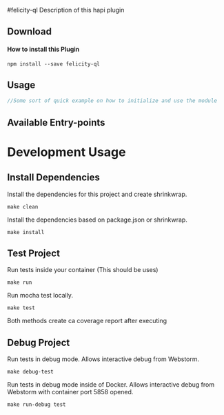 #felicity-ql
Description of this hapi plugin

## Download

#### How to install this Plugin
```Text
npm install --save felicity-ql
```

## Usage
```Javascript
//Some sort of quick example on how to initialize and use the module
```

## Available Entry-points


# Development Usage

## Install Dependencies
Install the dependencies for this project and create shrinkwrap.
```Text
make clean
```

Install the dependencies based on package.json or shrinkwrap.
```Text
make install
```

## Test Project
Run tests inside your container (This should be uses)
```Text
make run
```

Run mocha test locally.
```Text
make test
```

Both methods create ca coverage report after executing

## Debug Project
Run tests in debug mode.  Allows interactive debug from Webstorm.
```Text
make debug-test
```

Run tests in debug mode inside of Docker.  Allows interactive debug from Webstorm with container port 5858 opened.
 ```Text
 make run-debug test
 ```